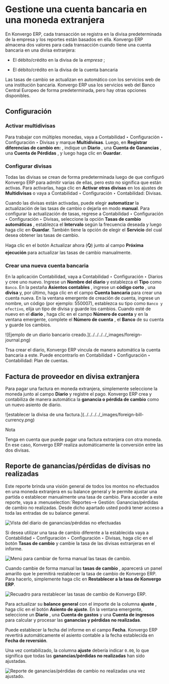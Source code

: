 # Gestione una cuenta bancaria en una moneda extranjera

En Konvergo ERP, cada transacción se registra en la divisa predeterminada de la
empresa y los reportes están basados en ella. Konvergo ERP almacena dos valores para
cada transacción cuando tiene una cuenta bancaria en una divisa extranjera:

  * El débito/crédito en la divisa de la _empresa_ ;

  * El débito/crédito en la divisa de la cuenta bancaria

Las tasas de cambio se actualizan en automático con los servicios web de una
institución bancaria. Konvergo ERP usa los servicios web del Banco Central Europeo de
forma predeterminada, pero hay otras opciones disponibles.

## Configuración

### Activar multidivisas

Para trabajar con múltiples monedas, vaya a Contabilidad ‣ Configuración ‣
Configuración ‣ Divisas y marque **Multidivisas**. Luego, en **Registrar
diferencias de cambio en:** , indique un **Diario** , una **Cuenta de
Ganancias** , una **Cuenta de Pérdidas** , y luego haga clic en **Guardar**.

### Configurar divisas

Todas las divisas se crean de forma predeterminada luego de que configuró Konvergo ERP
para admitir varias de ellas, pero esto no significa que están activas. Para
activarlas, haga clic en **Activar otras divisas** en los ajustes de
**Multidivisas** o vaya a Contabilidad ‣ Configuración ‣ Contabilidad:
Divisas.

Cuando las divisas están activadas, puede elegir **automatizar** la
actualización de las tasas de cambio o dejarla en modo **manual**. Para
configurar la actualización de tasas, regrese a Contabilidad ‣ Configuración ‣
Configuración ‣ Divisas, seleccione la opción **Tasas de cambio automáticas**
, establezca el **Intervalo** según la frecuencia deseada y luego haga clic en
**Guardar**. También tiene la opción de elegir el **Servicio** del cual desea
obtener las tasas de cambio.

Haga clic en el botón Actualizar ahora (**🗘**) junto al campo **Próxima
ejecución** para actualizar las tasas de cambio manualmente.

### Crear una nueva cuenta bancaria

En la aplicación Contabilidad, vaya a Contabilidad ‣ Configuración ‣ Diarios y
cree uno nuevo. Ingrese un **Nombre del diario** y establezca el **Tipo** como
`Banco`. En la pestaña **Asientos contables** , ingrese un **código corto** ,
una **divisa** y, por último, haga clic en el campo **Cuenta bancaria** para
crear una cuenta nueva. En la ventana emergente de creación de cuenta, ingrese
un nombre, un código (por ejemplo: 550007), establezca su tipo como `Banco y
efectivo`, elija un tipo de divisa y guarde los cambios. Cuando esté de nuevo
en el **diario** , haga clic en el campo **Número de cuenta** y en la ventana
emergente, complete el **Número de cuenta** , el **Banco** de su cuenta y
guarde los cambios.

![Ejemplo de un diario bancario creado.](../../../../_images/foreign-
journal.png)

Trsa crear el diario, Konvergo ERP vincula de manera automática la cuenta bancaria a
este. Puede encontrarlo en Contabilidad ‣ Configuración ‣ Contabilidad: Plan
de cuentas.

## Factura de proveedor en divisa extranjera

Para pagar una factura en moneda extranjera, simplemente seleccione la moneda
junto al campo **Diario** y registre el pago. Konvergo ERP crea y contabiliza de
manera automática la **ganancia o pérdida de cambio** como un nuevo asiento de
diario.

![establecer la divisa de una factura.](../../../../_images/foreign-bill-
currency.png) <div class="alert alert-primary">
<p class="alert-title">
Nota</p><p>Tenga en cuenta que puede pagar una factura extranjera con otra moneda. En ese caso, Konvergo ERP realiza automáticamente la conversión entre las dos divisas.</p>
</div>

## Reporte de ganancias/pérdidas de divisas no realizadas

Este reporte brinda una visión general de todos los montos no efectuados en
una moneda extranjera en su balance general y le permite ajustar una partida o
establecer manualmente una tasa de cambio. Para acceder a este reporte, vaya a
:menuselection:`Reportes–> Gestión: Ganancias/pérdidas de cambio no
realizadas. Desde dicho apartado usted podrá tener acceso a toda las entradas
de su balance general.

![Vista del diario de ganancias/pérdidas no
efectuadas](../../../../_images/foreign-gains-losses.png)

Si desea utilizar una tasa de cambio diferente a la establecida vaya a
Contabilidad ‣ Configuración ‣ Configuración ‣ Divisas, haga clic en el botón
**Tasas de cambio** y cambie la tasa de las divisas extranjeras en el informe.

![Menú para cambiar de forma manual las tasas de
cambio.](../../../../_images/foreign-exchange-rates.png)

Cuando cambie de forma manual las **tasas de cambio** , aparecerá un panel
amarillo que le permitirá restablecer la tasa de cambio de Konvergo ERP. Para hacerlo,
simplemente haga clic en **Restablecer a la tasa de Konvergo ERP**.

![Recuadro para restablecer las tasas de cambio de
Konvergo ERP.](../../../../_images/foreign-reset-rates.png)

Para actualizar su **balance general** con el importe de la columna **ajuste**
, haga clic en el botón **Asiento de ajuste**. En la ventana emergente,
seleccione un **Diario** , una **Cuenta de gastos** y una **Cuenta de
ingresos** para calcular y procesar las **ganancias y pérdidas no
realizadas**.

Puede establecer la fecha del informe en el campo **Fecha**. Konvergo ERP revertirá
automáticamente el asiento contable a la fecha establecida en **Fecha de
reversión**.

Una vez contabilizado, la columna **ajuste** debería indicar `0.00`, lo que
significa que todas las **ganancias/pérdidas no realizadas** han sido
ajustadas.

![Reporte de ganancias/pérdidas de cambio no realizadas una vez
ajustado.](../../../../_images/foreign-adjustment.png)

